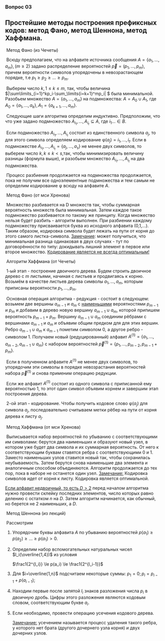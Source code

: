 ### Вопрос 03

## Простейшие методы построения префиксных кодов: метод Фано, метод Шеннона, метод Хаффмана.

​			Метод Фано (из Чечеты)

​		Всюду предполагаем, что на алфавите источника сообщения $A = \{a_1,\ldots,a_m\}, (m\ge2)$ задано распределение вероятностей $\vec{p} = (p_1,\ldots,p_m)$, причем вероятности символов упорядочены в невозрастающем порядке, т.е $p_1\ge p_2 \ge \ldots \ge p_m$.

​		Выберем число $k,1\le k \le m$, так, чтобы величина $|\sum\limits_{i=1}^kp_i-\sum_\limits{i=k+1}^mp_i| $  была минимальной. Разобьем множество $A = \{ a_1,\ldots,a_m\}$ на подмножества: $A = A_0 \cup A_1$, где $A_0 = \{ a_1,\ldots,a_k\}, A_1 = \{ a_{k+1},\ldots,a_m\}$.

​		Следующие шаги алгоритма определим индуктивно. Предположим, что что уже задано подмножество $A_{i_1},\ldots, A_{i_t} \subseteq A$, где $i_1\ldots \in B$.

​		Если подмножество $A_{i_1},\ldots, A_{i_t}$ состоит из единственного символа $a_j$, то для этого символа определяем кодирование $\upvarphi(a_j) = i_1,\ldots,i_t$. Если в подмножестве $A_{i_1},\ldots, A_{i_t} = \{a_j,\ldots,a_s\}$ не менее двух символов, то выберем число $k,k \le k <s$,так, чтобы минимизировать величину разницы (формула выше), и разобьем множество $A_{i_1},\ldots, A_{i_t}$ на два подмножества.

​		Процесс разбиения продолжается на подмножества продолжается, пока не получим все одноэлементные подмножества и тем самым не определим кодирование $\upvarphi$ всюду на алфавите $A$.

​		Метод Фано (от мси Хренова)

​		Множество разбивается на D множеств так, чтобы суммарная вероятность множеств была минимальная. Затем каждое такое подмножество разбивается по такому же принципу. Когда множество нельзя будет разбить - алгоритм выполнен. При разбиении каждому подмножеству присваивается буква из исходного алфавита (0,1,...). Таким образом, кодировка символа будет лежать на пути от корня до этого самого листка-символа. <u>Замечание</u>: может получиться, что минимальная разница одинаковая в двух случаях - тут по договорённости по типу: докидывать лишний элемент в первое или второе множество. <u>Кодирование является не всегда оптимальным!</u>

​		Алгоритм Хаффмана (от Чечеты)

​		1-ый этап - построение двоичного дерева. Будем строить двоичное дерево с $m$ листьями, начиная с листьев и продвигаясь к корню. Возьмём в качестве листьев дерева символы $a_1,\ldots,a_m$, которым приписаны вероятности $p_1,\ldots,p_m$.

​		Основная операция алгоритма - редукция - состоит в следующем: возьмем две вершины $a_{m-1}$ и $a_m$ с <u>наименьшими</u> вероятностями $p_{m-1}$ и $p_m$ и добавим в дерево новую вершину $a_{m-1} \cup a_m$, которой припишем вероятность $p_{m-1} + p_m$. Вершину $a_{m-1} \cup a_m$ соединим рёбрами с вершинами $a_{m-1}$ и $a_m$ и объявим общим предком для для этих вершин. Ребро $a_{m-1}\cup a_m$ к $a_{m-1}$ пометим символом 0, а другое ребро - символом 1. Получаем новый (редуцированный) алфавит $A^{(1)} = \{a_1,\ldots,a_{m-2}, a_{m-1}\cup a_m\}$ c набором вероятностей $\vec{p}^{(1)} = \{p_1,\ldots,p_{m-2}, p_{m-1}+ p_m\}$.

​		Если в полученном алфавите $A^{(1)}$ не менее двух символов, то упорядочим эти символы в порядке невозрастания вероятностей набора $\vec{p}^{(1)}$ и снова применим операцию редукции.

​		Если же алфавит  $A^{(1)}$ состоит из одного символа с приписанной ему вероятностью 1, то этот один символ объявим корнем и завершим этап построения дерева.

​		2-ой этап - кодирование. Чтобы получить кодовое слово $\upvarphi(a_j)$ для символа $a_j$, последовательно считываем метки рёбер на пути от корня дерева к листу $a_j$. 

​		Метод Хаффмана (от мси Хренова)

​		Выписывается набор вероятностей по убыванию с соответствующими им символами: берутся два наименьших и образуют новый узел, в котором уже будет два символа и их суммарная вероятность. От него к соответствующим буквам ставятся ребра с соответствующими 0 и 1. Заместо наименьших узлов ставится новый так, чтобы сохранилась неубываемость. Затем берутся снова наименьшие два элемента и аналогичным способом объединяются. Алгоритм продолжается до тех пор, пока в наборе не останется один узел. <u>Замечание:</u> Кодировка символов идет от корня к листу. Кодировка является оптимальной. 

<u>Если алфавит недвоичный, то есть $D>2$</u> перед началом алгоритма нужно провести склейку последних элементов, число которых равно делению с остатком $n$ на $D$. Затем алгоритм начинается, как обычный, но берется не 2 наименьших, а $D$.

​		Метод Шеннона (из лекций)

​		Рассмотрим 

1. Упорядочим буквы алфавита $A$ по убыванию вероятностей $p(a_1) \ge p(a_2) \ge \ldots \ge p(a_1) > 0$.

2. Определим набор вспомогательных натуральных чисел $l_i(\overline{1,4})$​ из условия 
   
   $\frac1{2^{l_i}} \le p(a_i) \le \frac1{2^{l_i-1}}$
   
3. Для $i=\overline{1,n}$ подсчитаем некоторые суммы: $p_1 = 0; p_i = p_{i-1} + p(a_{i-1})$;

4. Находим первые после запятой $l_i$ знаков разложения числа $p_i$ в двоичную дробь. Цифры этого разложения являются кодовым словом, соответствующим букве $a_i$.

5. Если необходимо, провести операцию усечения кодового дерева.

   <u>Замечание:</u> усечением называется процесс удаления такого ребра, у которого нет брата (другого дочернего узла корня) и двух дочерних узлов.



